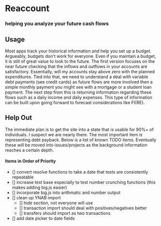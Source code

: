 # Reaccount
### helping you analyze your future cash flows

## Usage
Most apps track your historical information and help you set up a budget. Argueably, budgets don't work for everyone. Even if you maintain a budget, it is still of great value to look to the future. The first version focuses on the near future checking that the inflows and outflows in your accounts are satisfactory. Essentially, will my accounts stay above zero with the planned expenditures. Tied into that, we need to understand a deal with variable debt payments (see credit cards) as future flows are more involved then a simple monthly payment you might see with a mortgage or a student loan payment. The next step from this is returning information regarding these flows such as a daily income and daily expenses. This type of information can be built upon going forward to forecast considerations like FI(RE).

## Help Out
The immediate plan is to get the site into a state that is usable for 90%+ of individuals. I suspect we are nearly there. The most important item is representing debt payback. Below is a list of known TODO items. Eventually these will be moved into issues/projects as the background information reaches a certain depth.

#### Items in Order of Priority
- [] convert resolve functions to take a date that tests are consistently repeatable
- [] increase test base especially to test number crunching functions (this makes adding big.js easier)
- [] incorporate big.js into arithmatic and number output
- [] clean up YNAB import
  - [] hide section, not everyone will use
  - [] transaction import should deal with positives/negatives better
  - [] transfers should import as two transactions
- [] add date picker to date fields
